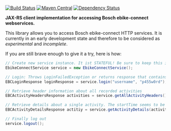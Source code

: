 [![Build Status](https://travis-ci.org/cgiesche/ebikeconnect-api.svg?branch=master)](https://travis-ci.org/cgiesche/ebikeconnect-api) [![Maven Central](https://maven-badges.herokuapp.com/maven-central/de.perdoctus/ebikeconnect-api/badge.svg)](http://search.maven.org/#search%7Cga%7C1%7Cg%3A%22de.perdoctus%22%20AND%20a%3A%22ebikeconnect-api%22) [![Dependency Status](https://www.versioneye.com/user/projects/57136231fcd19a00454411cd/badge.svg?style=flat)](https://www.versioneye.com/user/projects/57136231fcd19a00454411cd)

**JAX-RS client implementation for accessing Bosch ebike-connect webservices.**

This library allows you to access Bosch ebike-connect HTTP services. It is currently in an early development state and therefore to be considered as *experimental* and *incomplete*.

If you are still brave enough to give it a try, here is how:

```java
// Create new service instance. It ist STATEFUL! Be sure to keep this instance.
EbikeConnectService service = new EbikeConnectService();

// Login: Throws LoginFailedException or returns response that contains user details.
EBCLoginResponse loginResponse = service.login("username", "p455w0rd");

// Retrieve header information about all recorded activities
EBCActivityHeadersResponse activities = service.getAllActivityHeaders();

// Retrieve details about a single activity. The startTime seems to be a kind of primary key for activities...
EBCActivityDetailsResponse actitiy = service.getActivityDetails(activities.get(0).getStartTime());

// Finally log out
service.logout();
```